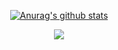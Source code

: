 <div align="center">
  
<a href="https://github.com/anuraghazra/github-readme-stats"><img align="center" src="https://github-readme-stats.vercel.app/api?username=HornCopper&show_icons=true&include_all_commits=true&theme=buefy&hide_border=true" alt="Anurag's github stats" /></a>

<a href="https://github.com/anuraghazra/github-readme-stats"><img align="center" src="https://github-readme-stats.vercel.app/api/top-langs/?username=HornCopper&layout=compact&theme=buefy&hide_border=true" /></a>

</div>
